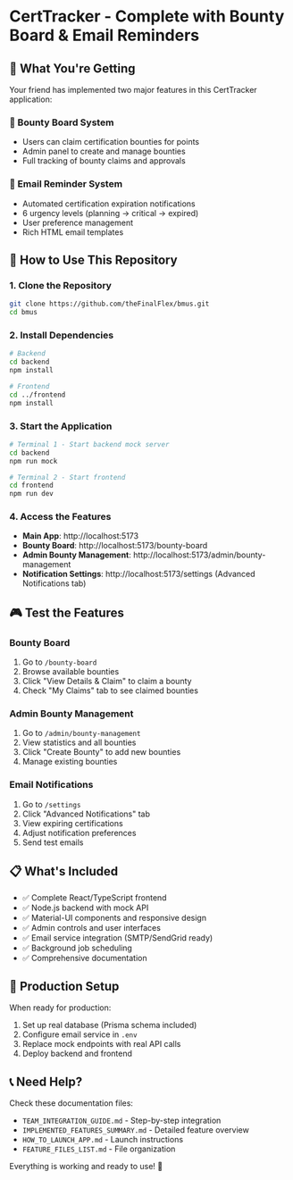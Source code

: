 # CertTracker - Complete with Bounty Board & Email Reminders

## 🚀 What You're Getting

Your friend has implemented two major features in this CertTracker application:

### 🎯 Bounty Board System
- Users can claim certification bounties for points
- Admin panel to create and manage bounties
- Full tracking of bounty claims and approvals

### 📧 Email Reminder System
- Automated certification expiration notifications
- 6 urgency levels (planning → critical → expired)
- User preference management
- Rich HTML email templates

## 📁 How to Use This Repository

### 1. Clone the Repository
```bash
git clone https://github.com/theFinalFlex/bmus.git
cd bmus
```

### 2. Install Dependencies
```bash
# Backend
cd backend
npm install

# Frontend
cd ../frontend
npm install
```

### 3. Start the Application
```bash
# Terminal 1 - Start backend mock server
cd backend
npm run mock

# Terminal 2 - Start frontend
cd frontend
npm run dev
```

### 4. Access the Features
- **Main App**: http://localhost:5173
- **Bounty Board**: http://localhost:5173/bounty-board
- **Admin Bounty Management**: http://localhost:5173/admin/bounty-management
- **Notification Settings**: http://localhost:5173/settings (Advanced Notifications tab)

## 🎮 Test the Features

### Bounty Board
1. Go to `/bounty-board`
2. Browse available bounties
3. Click "View Details & Claim" to claim a bounty
4. Check "My Claims" tab to see claimed bounties

### Admin Bounty Management
1. Go to `/admin/bounty-management`
2. View statistics and all bounties
3. Click "Create Bounty" to add new bounties
4. Manage existing bounties

### Email Notifications
1. Go to `/settings`
2. Click "Advanced Notifications" tab
3. View expiring certifications
4. Adjust notification preferences
5. Send test emails

## 📋 What's Included

- ✅ Complete React/TypeScript frontend
- ✅ Node.js backend with mock API
- ✅ Material-UI components and responsive design
- ✅ Admin controls and user interfaces
- ✅ Email service integration (SMTP/SendGrid ready)
- ✅ Background job scheduling
- ✅ Comprehensive documentation

## 🔧 Production Setup

When ready for production:
1. Set up real database (Prisma schema included)
2. Configure email service in `.env`
3. Replace mock endpoints with real API calls
4. Deploy backend and frontend

## 📞 Need Help?

Check these documentation files:
- `TEAM_INTEGRATION_GUIDE.md` - Step-by-step integration
- `IMPLEMENTED_FEATURES_SUMMARY.md` - Detailed feature overview
- `HOW_TO_LAUNCH_APP.md` - Launch instructions
- `FEATURE_FILES_LIST.md` - File organization

Everything is working and ready to use! 🎉